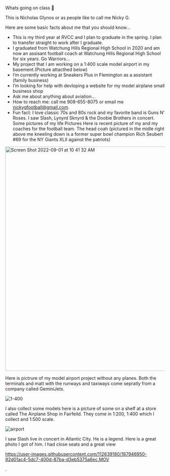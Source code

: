  Whats going on class 👋

This is Nicholas Glynos or as people like to call me Nicky G. 

Here are some basic facts about me that you should know...

- This is my third year at RVCC and I plan to graduate in the spring. I plan to transfer straight to work after I graduate. 
- I graduated from Watchung Hills Regional High School in 2020 and am now an assisant football coach at Watchung Hills Regional High School for six years. Go Warriors...
- My project that I am working on a 1:400 scale model airport in my basement.(Picture attacthed below)
- I’m currently working at Sneakers Plus in Flemington as a assistant (family business)
- I’m looking for help with devloping a website for my model airplane small business shop
- Ask me about anything about  aviation...
- How to reach me: call me 908-655-8075 or email me nickygfootball@gmail.com.
- Fun fact: I love classic 70s and 80s rock and my favorite band is Guns N' Roses. I saw Slash, Lynyrd Sknyrd & the Doobie Brothers in concert.
Some pictures of my life Pictures
Here is recent picture of my and my coaches for the football team. The head coah (pictured in the midle right above me kneeling down is a former super bowl champion Rich Seubert #69 for the NY Giants XLII against the patriots)

<img width="709" alt="Screen Shot 2022-09-01 at 10 41 32 AM" src="https://user-images.githubusercontent.com/112639180/187943399-c29e2dc1-4a29-4c97-86c2-c4943ccfeef4.png">


Here is pictrure of my model airport project without any planes. Both the terminals and matt with the runways and taxiways come sepratly from a company called GeminiJets. 

![1-400](https://user-images.githubusercontent.com/112639180/187945692-29e9856b-7fbc-47e8-abd9-6b5488580b72.jpeg)


I also collect some models here is a picture of some on a shelf at a store called The Airplane Shop in Fairfeild. They come in 1:200, 1:400 which I collect and 1:500 scale.

![airport](https://user-images.githubusercontent.com/112639180/187944474-f3ccf0e4-541d-4184-9458-616fa1267e54.jpeg)

I saw Slash live in concert in Atlantic City. He is a legend. Here is a great photo I got of him. I had close seats and a great view

https://user-images.githubusercontent.com/112639180/187946950-92d01ac4-5dc7-400d-87ba-d3eb5375a6ec.MOV

. 

